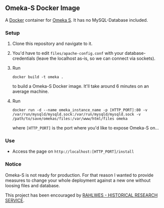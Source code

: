 ## Omeka-S Docker Image

A [Docker](https://www.docker.com/) container for [Omeka S](https://github.com/omeka/omeka-s). It has no MySQL-Database included.

### Setup
1. Clone this repository and navigate to it.

2. You'd have to edit `files/apache-config.conf` with your database-credentials (leave the localhost as-is, so we can connect via sockets).

3. Run 

    `docker build -t omeka .` 
    
    to build a Omeka-S Docker image. It'll take around 6 minutes on an average machine.

4. Run

    `docker run -d --name omeka_instance_name -p [HTTP_PORT]:80 -v /var/run/mysqld/mysqld.sock:/var/run/mysqld/mysqld.sock -v /path/to/save/omekas/files:/var/www/html/files omeka`
    
    where `[HTTP_PORT]` is the port where you'd like to expose Omeka-S on...

### Use
- Access the page on `http://localhost:[HTTP_PORT]/install`

### Notice
Omeka-S is not ready for production. For that reason I wanted to provide measures to change your whole deployment against a new one without loosing files and database.

This project has been encouraged by [RAHLWES - HISTORICAL RESEARCH SERVICE](https://rahlwes.eu/).